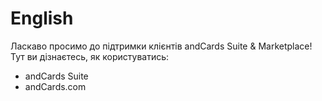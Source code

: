 # English

Ласкаво просимо до підтримки клієнтів andCards Suite & Marketplace! Тут ви дізнаєтесь, як користуватись:

* andCards Suite
* andCards.com
